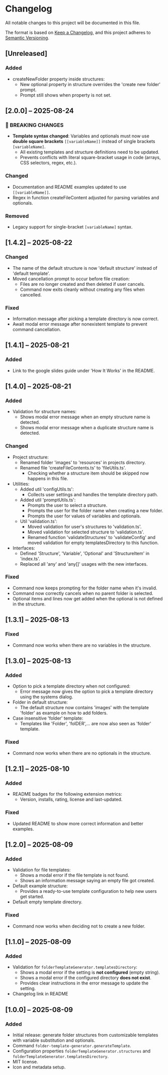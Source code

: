 # Changelog

All notable changes to this project will be documented in this file.

The format is based on [Keep a Changelog](https://keepachangelog.com/en/1.1.0/),
and this project adheres to [Semantic Versioning](https://semver.org/spec/v2.0.0.html).


## [Unreleased]
### Added
- createNewFolder property inside structures:
  - New optional property in structure overrides the 'create new folder' prompt.
  - Prompt still shows when property is not set.

## [2.0.0] – 2025-08-24
### 🚨 BREAKING CHANGES
- **Template syntax changed**: Variables and optionals must now use **double square brackets** `[[variableName]]` instead of single brackets `[variableName]`.  
  - All existing templates and structure definitions need to be updated.  
  - Prevents conflicts with literal square-bracket usage in code (arrays, CSS selectors, regex, etc.).

### Changed
- Documentation and README examples updated to use `[[variableName]]`.  
- Regex in function createFileContent adjusted for parsing variables and optionals.

### Removed
- Legacy support for single-bracket `[variableName]` syntax.


## [1.4.2] – 2025-08-22
### Changed
- The name of the default structure is now 'default structure' instead of 'default template'.
- Moved cancellation prompt to occur before file creation:
  - Files are no longer created and then deleted if user cancels.
  - Command now exits cleanly without creating any files when cancelled.

### Fixed
- Information message after picking a template directory is now correct.
- Await modal error message after nonexistent template to prevent command cancellation.


## [1.4.1] – 2025-08-21
### Added
- Link to the google slides guide under 'How It Works' in the README.


## [1.4.0] – 2025-08-21
### Added
- Validation for structure names:
  - Shows modal error message when an empty structure name is detected.
  - Shows modal error message when a duplicate structure name is detected.

### Changed
- Project structure:
  - Renamed folder 'images' to 'resources' in projects directory.
  - Renamed file 'createFileContents.ts' to 'fileUtils.ts'.
    - Checking whether a structure item should be skipped now happens in this file.
- Utilities:
  - Added util 'configUtils.ts':
    - Collects user settings and handles the template directory path.
  - Added util 'promptUtils.ts':
    - Prompts the user to select a structure.
    - Prompts the user for the folder name when creating a new folder.
    - Prompts the user for values of variables and optionals.
  - Util 'validation.ts':
    - Moved validation for user's structures to 'validation.ts'.
    - Moved validation for selected structure to 'validation.ts'.
    - Renamed function 'validateStructures' to 'validateConfig' and moved validation for empty templatesDirectory to this function.
- Interfaces:
  - Defined 'Structure', 'Variable', 'Optional' and 'StructureItem' in 'index.ts'.
  - Replaced all 'any' and 'any[]' usages with the new interfaces.

### Fixed
- Command now keeps prompting for the folder name when it's invalid.
- Command now correctly cancels when no parent folder is selected.
- Optional items and lines now get added when the optional is not defined in the structure.


## [1.3.1] – 2025-08-13
### Fixed
- Command now works when there are no variables in the structure.


## [1.3.0] – 2025-08-13
### Added
- Option to pick a template directory when not configured:
  - Error message now gives the option to pick a template directory using the systems dialog.
- Folder in default structure:
  - The default structure now contains 'images' with the template 'folder' as example on how to add folders.
- Case insensitive 'folder' template:
  - Templates like 'Folder', 'folDER',... are now also seen as 'folder' template.

### Fixed
- Command now works when there are no optionals in the structure.


## [1.2.1] – 2025-08-10
### Added
- README badges for the following extension metrics:
  - Version, installs, rating, license and last-updated.

### Fixed
- Updated README to show more correct information and better examples.


## [1.2.0] – 2025-08-09
### Added
- Validation for file templates:
  - Shows a modal error if the file template is not found.
  - Shows an information message saying an empty file got created.
- Default example structure:
  - Provides a ready-to-use template configuration to help new users get started.
- Default empty template directory.

### Fixed
- Command now works when deciding not to create a new folder.


## [1.1.0] – 2025-08-09
### Added
- Validation for `folderTemplateGenerator.templatesDirectory`:
  - Shows a modal error if the setting is **not configured** (empty string).
  - Shows a modal error if the configured directory **does not exist**.
  - Provides clear instructions in the error message to update the setting.
- Changelog link in README


## [1.0.0] – 2025-08-09
### Added
- Initial release: generate folder structures from customizable templates with variable substitution and optionals.
- Command `folder-template-generator.generateTemplate`.
- Configuration properties `folderTemplateGenerator.structures` and `folderTemplateGenerator.templatesDirectory`.
- MIT license.
- Icon and metadata setup.